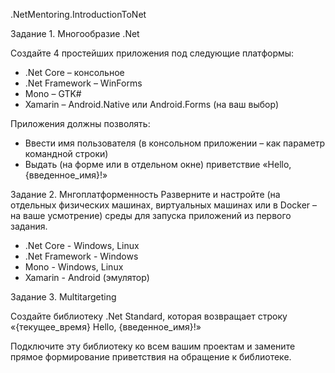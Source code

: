 .NetMentoring.IntroductionToNet

Задание 1. Многообразие .Net

Создайте 4 простейших приложения под следующие платформы:
* .Net Core – консольное
* .Net Framework – WinForms
* Mono – GTK#
* Xamarin – Android.Native или Android.Forms (на ваш выбор)

Приложения должны позволять:
* Ввести имя пользователя (в консольном приложении – как параметр командной строки)
* Выдать (на форме или в отдельном окне) приветствие «Hello, {введенное_имя}!»

Задание 2. Мнгоплатформенность
Разверните и настройте (на отдельных физических машинах, виртуальных машинах или в Docker – на ваше усмотрение) среды для запуска приложений из первого задания.

* .Net Core - Windows, Linux
* .Net Framework - Windows
* Mono - Windows, Linux
* Xamarin - Android (эмулятор)

Задание 3. Multitargeting

Создайте библиотеку .Net Standard, которая возвращает строку «{текущее_время} Hello, {введенное_имя}!»

Подключите эту библиотеку ко всем вашим проектам и замените прямое формирование приветствия на обращение к библиотеке.

